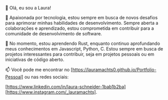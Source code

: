 👋 Olá, eu sou a Laura!

🚀 Apaixonada por tecnologia, estou sempre em busca de novos desafios para aprimorar minhas habilidades de desenvolvimento. Sempre aberta a colaborações e aprendizado, estou comprometida em contribuir para a comunidade de desenvolvimento de software.

🌱 No momento, estou aprendendo Rust, enquanto continuo aprofundando meus conhecimentos em Javascript, Python, C. Estou sempre em busca de projetos interessantes para contribuir, seja em projetos pessoais ou em iniciativas de código aberto.

📫 Você pode me encontrar no [https://lauramachts0.github.io/Portfolio-Pessoal] ou nas redes sociais:

[https://www.linkedin.com/in/laura-schneider-1bab1b2ba] [https://www.instagram.com/_lauramachts].



<!---
lauramachts0/lauramachts0 is a ✨ special ✨ repository because its `README.md` (this file) appears on your GitHub profile.
You can click the Preview link to take a look at your changes.
--->
